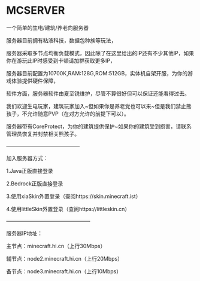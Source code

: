# MCSERVER

一个简单的生电/建筑/养老向服务器

服务器目前拥有粘液科技，数据包种族等玩法，

服务器采取多节点均衡负载模式，因此除了在这里给出的IP还有不少其他IP，如果你在游玩此IP时感受到卡顿请加群获取更多IP，

服务器目前配置为10700K,RAM:128G,ROM:512GB，实体机自架开服，为你的游戏体验提供硬件保障，

软件方面，服务器软件由夏至锐维护，尽管不算很好但可以保证还能看得过去。

我们欢迎生电玩家，建筑玩家加入~但如果你是养老党也可以来~但是我们禁止熊孩子，不允许随意PVP（在对方允许的前提下可以）。

服务器带有CoreProtect，为你的建筑提供保护~如果你的建筑受到损害，请联系管理员恢复并封禁相关熊孩子。

——————————————

加入服务器方式：

1.Java正版直接登录

2.Bedrock正版直接登录

3.使用xiaSkin外置登录（查阅https://skin.minecraft.ist）

4.使用littleSkin外置登录（查阅https://littleskin.cn）

————————————————

服务器IP地址：

主节点：minecraft.hi.cn（上行30Mbps）

辅节点：node2.minecraft.hi.cn（上行20Mbps）

备节点：node3.minecraft.hi.cn（上行10Mbps）
